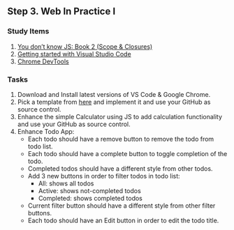 ## Step 3. Web In Practice I


### Study Items  <!-- omit in toc -->

1. [You don’t know JS: Book 2 (Scope & Closures)](https://github.com/getify/You-Dont-Know-JS/blob/master/scope%20&%20closures/README.md#you-dont-know-js-scope--closures)
2. [Getting started with Visual Studio Code](https://code.visualstudio.com/docs/introvideos/basics)
3. [Chrome DevTools](https://developers.google.com/web/tools/chrome-devtools/)

### Tasks  <!-- omit in toc -->

   1. Download and Install latest versions of VS Code & Google Chrome. 
   2. Pick a template from [here](https://colorlib.com/wp/free-html5-admin-dashboard-templates/) and implement it and use your GitHub as source control.
   3. Enhance the simple Calculator using JS to add calculation functionality and use your GitHub as source control.
   4. Enhance Todo App:
      - Each todo should have a remove button to remove the todo from todo list.
      - Each todo should have a complete button to toggle completion of the todo. 
      - Completed todos should have a different style from other todos.
      - Add 3 new buttons in order to filter todos in todo list:
         - All: shows all todos
         - Active: shows not-completed todos
         - Completed: shows completed todos
      - Current filter button should have a different style from other filter buttons.
      - Each todo should have an Edit button in order to edit the todo title.
